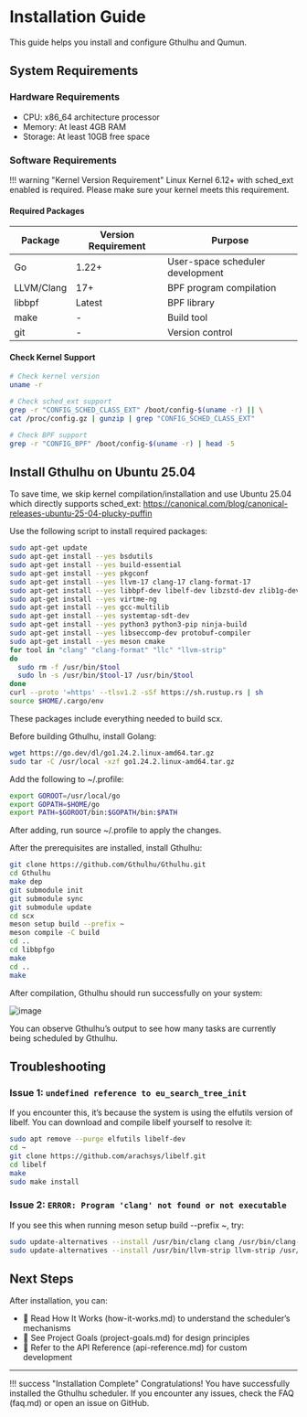# Installation Guide

This guide helps you install and configure Gthulhu and Qumun.

## System Requirements

### Hardware Requirements

- CPU: x86_64 architecture processor
- Memory: At least 4GB RAM
- Storage: At least 10GB free space

### Software Requirements

!!! warning "Kernel Version Requirement"
    Linux Kernel 6.12+ with sched_ext enabled is required. Please make sure your kernel meets this requirement.

#### Required Packages

| Package | Version Requirement | Purpose |
|--------|---------------------|---------|
| Go | 1.22+ | User-space scheduler development |
| LLVM/Clang | 17+ | BPF program compilation |
| libbpf | Latest | BPF library |
| make | - | Build tool |
| git | - | Version control |

#### Check Kernel Support

```bash
# Check kernel version
uname -r

# Check sched_ext support
grep -r "CONFIG_SCHED_CLASS_EXT" /boot/config-$(uname -r) || \
cat /proc/config.gz | gunzip | grep "CONFIG_SCHED_CLASS_EXT"

# Check BPF support
grep -r "CONFIG_BPF" /boot/config-$(uname -r) | head -5
```

## Install Gthulhu on Ubuntu 25.04

To save time, we skip kernel compilation/installation and use Ubuntu 25.04 which directly supports sched_ext:
https://canonical.com/blog/canonical-releases-ubuntu-25-04-plucky-puffin

Use the following script to install required packages:

```sh
sudo apt-get update
sudo apt-get install --yes bsdutils
sudo apt-get install --yes build-essential
sudo apt-get install --yes pkgconf
sudo apt-get install --yes llvm-17 clang-17 clang-format-17
sudo apt-get install --yes libbpf-dev libelf-dev libzstd-dev zlib1g-dev
sudo apt-get install --yes virtme-ng
sudo apt-get install --yes gcc-multilib
sudo apt-get install --yes systemtap-sdt-dev
sudo apt-get install --yes python3 python3-pip ninja-build
sudo apt-get install --yes libseccomp-dev protobuf-compiler
sudo apt-get install --yes meson cmake
for tool in "clang" "clang-format" "llc" "llvm-strip"
do
  sudo rm -f /usr/bin/$tool
  sudo ln -s /usr/bin/$tool-17 /usr/bin/$tool
done
curl --proto '=https' --tlsv1.2 -sSf https://sh.rustup.rs | sh
source $HOME/.cargo/env
```

These packages include everything needed to build scx.

Before building Gthulhu, install Golang:

```sh
wget https://go.dev/dl/go1.24.2.linux-amd64.tar.gz
sudo tar -C /usr/local -xzf go1.24.2.linux-amd64.tar.gz
```

Add the following to ~/.profile:

```sh
export GOROOT=/usr/local/go
export GOPATH=$HOME/go
export PATH=$GOROOT/bin:$GOPATH/bin:$PATH
```

After adding, run source ~/.profile to apply the changes.

After the prerequisites are installed, install Gthulhu:

```sh
git clone https://github.com/Gthulhu/Gthulhu.git
cd Gthulhu
make dep
git submodule init
git submodule sync
git submodule update
cd scx
meson setup build --prefix ~
meson compile -C build
cd ..
cd libbpfgo
make
cd ..
make
```

After compilation, Gthulhu should run successfully on your system:

![image](https://hackmd.io/_uploads/Sy0reSVige.png)

You can observe Gthulhu’s output to see how many tasks are currently being scheduled by Gthulhu.

## Troubleshooting

### Issue 1: `undefined reference to eu_search_tree_init`

If you encounter this, it’s because the system is using the elfutils version of libelf. You can download and compile libelf yourself to resolve it:
```sh
sudo apt remove --purge elfutils libelf-dev
cd ~
git clone https://github.com/arachsys/libelf.git
cd libelf
make
sudo make install
```

### Issue 2: `ERROR: Program 'clang' not found or not executable`

If you see this when running meson setup build --prefix ~, try:
```sh
sudo update-alternatives --install /usr/bin/clang clang /usr/bin/clang-17 100
sudo update-alternatives --install /usr/bin/llvm-strip llvm-strip /usr/bin/llvm-strip-17 100
```

## Next Steps

After installation, you can:

- 📖 Read How It Works (how-it-works.md) to understand the scheduler’s mechanisms
- 🎯 See Project Goals (project-goals.md) for design principles
- 🔧 Refer to the API Reference (api-reference.md) for custom development

---

!!! success "Installation Complete"
    Congratulations! You have successfully installed the Gthulhu scheduler. If you encounter any issues, check the FAQ (faq.md) or open an issue on GitHub.